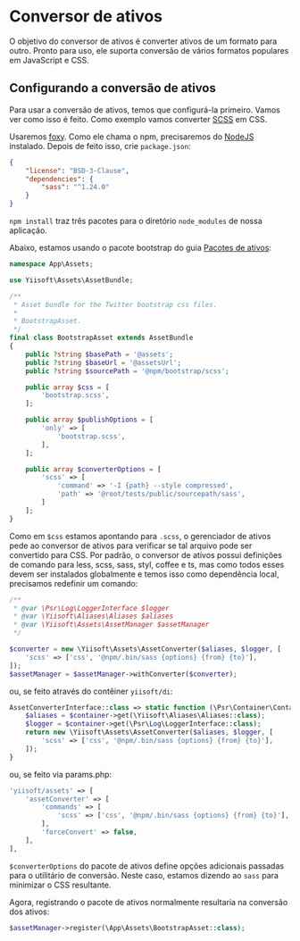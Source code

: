 # Conversor de ativos

O objetivo do conversor de ativos é converter ativos de um formato para outro. Pronto para uso, ele suporta conversão de
vários formatos populares em JavaScript e CSS.

## Configurando a conversão de ativos

Para usar a conversão de ativos, temos que configurá-la primeiro. Vamos ver como isso é feito. Como exemplo
vamos converter [SCSS](https://sass-lang.com/) em CSS.

Usaremos [foxy](https://github.com/fxpio/foxy). Como ele chama o npm, precisaremos do [NodeJS](https://nodejs.org/en/) instalado.
Depois de feito isso, crie `package.json`:

```json
{
    "license": "BSD-3-Clause",
    "dependencies": {
        "sass": "^1.24.0"
    }
}
```

`npm install` traz três pacotes para o diretório `node_modules` de nossa aplicação.

Abaixo, estamos usando o pacote bootstrap do guia [Pacotes de ativos](asset-bundles.md):

```php
namespace App\Assets;

use Yiisoft\Assets\AssetBundle;

/**
 * Asset bundle for the Twitter bootstrap css files.
 *
 * BootstrapAsset.
 */
final class BootstrapAsset extends AssetBundle
{
    public ?string $basePath = '@assets';
    public ?string $baseUrl = '@assetsUrl';
    public ?string $sourcePath = '@npm/bootstrap/scss';

    public array $css = [
        'bootstrap.scss',
    ];

    public array $publishOptions = [
        'only' => [
            'bootstrap.scss',
        ],
    ];

    public array $converterOptions = [
        'scss' => [
            'command' => '-I {path} --style compressed',
            'path' => '@root/tests/public/sourcepath/sass',
        ]
    ];
}
```

Como em `$css` estamos apontando para `.scss`, o gerenciador de ativos pede ao conversor de ativos para verificar se tal arquivo pode ser convertido
para CSS. Por padrão, o conversor de ativos possui definições de comando para less, scss, sass, styl, coffee e ts, mas como todos esses
devem ser instalados globalmente e temos isso como dependência local, precisamos redefinir um comando:

```php
/**
 * @var \Psr\Log\LoggerInterface $logger
 * @var \Yiisoft\Aliases\Aliases $aliases
 * @var \Yiisoft\Assets\AssetManager $assetManager
 */

$converter = new \Yiisoft\Assets\AssetConverter($aliases, $logger, [
    'scss' => ['css', '@npm/.bin/sass {options} {from} {to}'],
]);
$assetManager = $assetManager->withConverter($converter);
```  

ou, se feito através do contêiner `yiisoft/di`:

```php
AssetConverterInterface::class => static function (\Psr\Container\ContainerInterface $container) {
    $aliases = $container->get(\Yiisoft\Aliases\Aliases::class);
    $logger = $container->get(\Psr\Log\LoggerInterface::class);
    return new \Yiisoft\Assets\AssetConverter($aliases, $logger, [
        'scss' => ['css', '@npm/.bin/sass {options} {from} {to}'],
    ]);
}
```

ou, se feito via params.php:

```php
'yiisoft/assets' => [
    'assetConverter' => [
        'commands' => [
            'scss' => ['css', '@npm/.bin/sass {options} {from} {to}'],
        ],
        'forceConvert' => false,
    ],
],
```

`$converterOptions` do pacote de ativos define opções adicionais passadas para o utilitário de conversão. Neste caso, estamos dizendo ao `sass`
para minimizar o CSS resultante.

Agora, registrando o pacote de ativos normalmente resultaria na conversão dos ativos:

```php
$assetManager->register(\App\Assets\BootstrapAsset::class);
```
